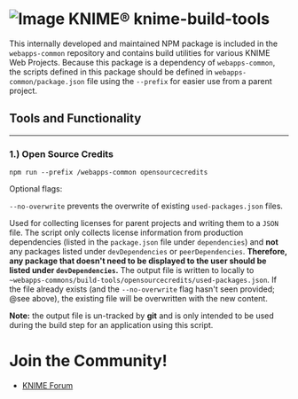 # ![Image](https://www.knime.com/files/knime_logo_github_40x40_4layers.png) KNIME® knime-build-tools

This internally developed and maintained NPM package is included in the `webapps-common` repository and contains build
utilities for various KNIME Web Projects. Because this package is a dependency of `webapps-common`, the scripts
defined in this package should be defined in `webapps-common/package.json` file using the `--prefix` for easier use
from a parent project.

## Tools and Functionality
---
### **1.) Open Source Credits**

`npm run --prefix /webapps-common opensourcecredits`

Optional flags:

`--no-overwrite` prevents the overwrite of existing `used-packages.json` files.

Used for collecting licenses for parent projects and writing them to a `JSON` file. The script only collects license
information from production dependencies (listed in the `package.json` file under `dependencies`) and **not** any
packages listed under `devDependencies` or `peerDependencies`.
**Therefore, any package that doesn't need to be displayed to the user should be listed under `devDependencies`.**
The output file is written to locally to `~webapps-commons/build-tools/opensourcecredits/used-packages.json`. If the
file already exists (and the `--no-overwrite` flag hasn't seen provided; @see above), the existing file will be
overwritten with the new content.

**Note:** the output file is un-tracked by **git** and is only intended to be used during the build step for an application
using this script.

# Join the Community!
* [KNIME Forum](https://forum.knime.com/)